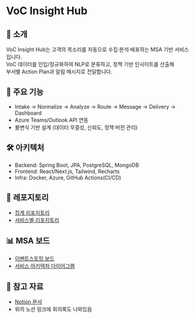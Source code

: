 # VoC Insight Hub

## 📌 소개
VoC Insight Hub는 고객의 목소리를 자동으로 수집·분석·배포하는 MSA 기반 서비스입니다.  
VoC 데이터를 인입/정규화하여 NLP로 분류하고, 정책 기반 인사이트를 산출해  
부서별 Action Plan과 알림 메시지로 전달합니다.

## 🔑 주요 기능
- Intake → Normalize → Analyze → Route → Message → Delivery → Dashboard
- Azure Teams/Outlook API 연동
- 불변식 기반 설계 (데이터 무결성, 신뢰도, 정책 버전 관리)

## 🛠️ 아키텍처
- Backend: Spring Boot, JPA, PostgreSQL, MongoDB
- Frontend: React/Next.js, Tailwind, Recharts
- Infra: Docker, Azure, GitHub Actions(CI/CD)

## 📂 레포지토리
- [집계 리포지토리](https://github.com/Si1verBird/InsightOps_system.git)
- [서비스별 리포지토리](#서비스별-리포지토리)

## 📊 MSA 보드
- [이벤트스토밍 보드](https://miro.com/app/board/uXjVJQ9PPwo=/?share_link_id=513714152746)
- [서비스 아키텍처 다이어그램](링크)

## 📑 참고 자료
- [Notion 문서](https://silverbirds.notion.site/25cf8f01056180c38be1f1c1cf16e14e?source=copy_link)
- 위의 노션 링크에 회의록도 나와있음
